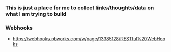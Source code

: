 ### This is just a place for me to collect links/thoughts/data on what I am trying to build

### Webhooks
 - https://webhooks.pbworks.com/w/page/13385128/RESTful%20WebHooks
